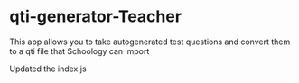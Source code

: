 # qti-generator-Teacher
This app allows you to take autogenerated test questions and convert them to a qti file that Schoology can import

Updated the index.js
